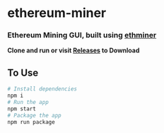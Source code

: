 # ethereum-miner

### Ethereum Mining GUI, built using [ethminer](https://github.com/ethereum-mining/ethminer)

**Clone and run or visit [Releases](https://github.com/agouin25/ethereum-miner/releases) to Download**

## To Use

```bash
# Install dependencies
npm i
# Run the app
npm start
# Package the app
npm run package
```
